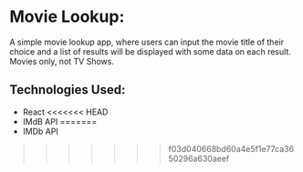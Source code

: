 # Movie Lookup:

A simple movie lookup app, where users can input the movie title of their choice and a list of results will be displayed with some data on each result. Movies only, not TV Shows.

## Technologies Used:

- React
<<<<<<< HEAD
- IMdB API
=======
- IMDb API
>>>>>>> f03d040668bd60a4e5f1e77ca3650296a630aeef
